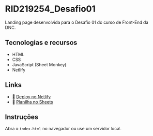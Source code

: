 # RID219254_Desafio01

Landing page desenvolvida para o Desafio 01 do curso de Front-End da DNC.

## Tecnologias e recursos

- HTML
- CSS
- JavaScript (Sheet Monkey)
- Netlify

## Links

- 🔗 [Deploy no Netlify](https://SEU-LINK.netlify.app)
- 📄 [Planilha no Sheets](https://docs.google.com/spreadsheets/d/1dbQtkKBIO0-zUoQGm4wPSQUv5KX1LtLt2h89ihhi0oU/edit?usp=sharing)

## Instruções

Abra o `index.html` no navegador ou use um servidor local.